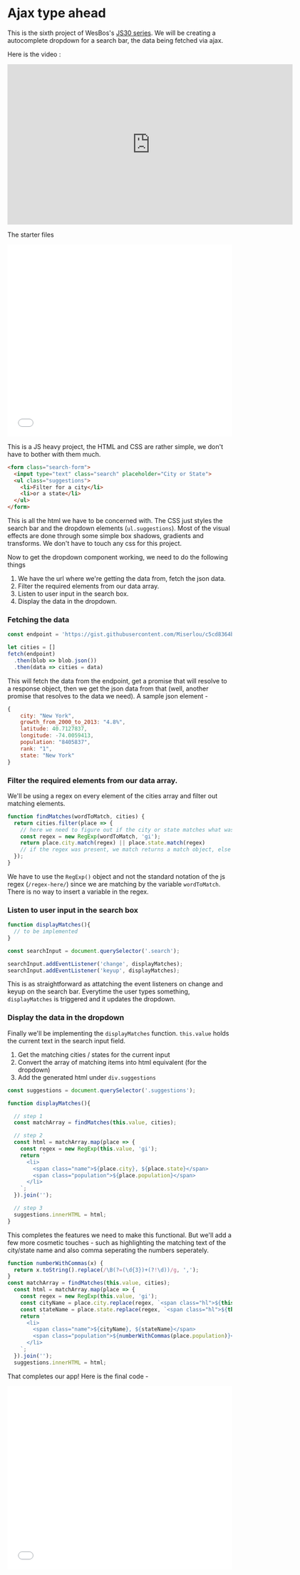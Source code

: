 # Ajax type ahead

This is the sixth project of WesBos's [JS30 series](https://javascript30.com).
We will be creating a autocomplete dropdown for a search bar, the data being fetched via ajax.

Here is the video :

<iframe width="640" height="360" src="https://www.youtube.com/embed/y4gZMJKAeWs?rel=0" frameborder="0" allow="autoplay; encrypted-media" allowfullscreen></iframe>

The starter files

<iframe height='431' scrolling='no' title='JS30-06-type-ahead-a' src='//codepen.io/deepakkarki/embed/wXpmqv/?height=431&theme-id=dark&default-tab=css,result&embed-version=2' frameborder='no' allowtransparency='true' allowfullscreen='true' style='width: 100%;'>See the Pen <a href='https://codepen.io/deepakkarki/pen/wXpmqv/'>JS30-06-type-ahead-a</a> by Deepak Karki (<a href='https://codepen.io/deepakkarki'>@deepakkarki</a>) on <a href='https://codepen.io'>CodePen</a>.
</iframe>

This is a JS heavy project, the HTML and CSS are rather simple, we don't have to bother with them much.

```html
<form class="search-form">
  <input type="text" class="search" placeholder="City or State">
  <ul class="suggestions">
    <li>Filter for a city</li>
    <li>or a state</li>
  </ul>
</form>
```

This is all the html we have to be concerned with. The CSS just styles the search bar and the dropdown elements (`ul.suggestions`). Most of the visual effects are done through some simple box shadows, gradients and transforms. We don't have to touch any css for this project.

Now to get the dropdown component working, we need to do the following things

1. We have the url where we're getting the data from, fetch the json data.
2. Filter the required elements from our data array.
3. Listen to user input in the search box.
4. Display the data in the dropdown.


### Fetching the data

```js
const endpoint = 'https://gist.githubusercontent.com/Miserlou/c5cd8364bf9b2420bb29/raw/2bf258763cdddd704f8ffd3ea9a3e81d25e2c6f6/cities.json';

let cities = []
fetch(endpoint)
  .then(blob => blob.json())
  .then(data => cities = data)
```

This will fetch the data from the endpoint, get a promise that will resolve to a response object, then we get the json data from that (well, another promise that resolves to the data we need). A sample json element -

```js
{
    city: "New York",
    growth_from_2000_to_2013: "4.8%",
    latitude: 40.7127837,
    longitude: -74.0059413,
    population: "8405837",
    rank: "1",
    state: "New York"
}
```

### Filter the required elements from our data array.

We'll be using a regex on every element of the cities array and filter out matching elements.

```js
function findMatches(wordToMatch, cities) {
  return cities.filter(place => {
    // here we need to figure out if the city or state matches what was searched
    const regex = new RegExp(wordToMatch, 'gi');
    return place.city.match(regex) || place.state.match(regex)
    // if the regex was present, we match returns a match object, else null
  });
}
```

We have to use the `RegExp()` object and not the standard notation of the js regex (`/regex-here/`) since we are matching by the variable `wordToMatch`. There is no way to insert a variable in the regex.

### Listen to user input in the search box

```js
function displayMatches(){
  // to be implemented
}

const searchInput = document.querySelector('.search');

searchInput.addEventListener('change', displayMatches);
searchInput.addEventListener('keyup', displayMatches);
```

This is as straightforward as attatching the event listeners on change and keyup on the search bar. Everytime the user types something, `displayMatches` is triggered and it updates the dropdown.


### Display the data in the dropdown

Finally we'll be implementing the `displayMatches` function. `this.value` holds the current text in the search input field.

1. Get the matching cities / states for the current input
2. Convert the array of matching items into html equivalent (for the dropdown)
3. Add the generated html under `div.suggestions`



```js
const suggestions = document.querySelector('.suggestions');

function displayMatches(){

  // step 1
  const matchArray = findMatches(this.value, cities);

  // step 2
  const html = matchArray.map(place => {
    const regex = new RegExp(this.value, 'gi');
    return `
      <li>
        <span class="name">${place.city}, ${place.state}</span>
        <span class="population">${place.population}</span>
      </li>
    `;
  }).join('');

  // step 3
  suggestions.innerHTML = html;
}
```

This completes the features we need to make this functional. But we'll add a few more cosmetic touches - such as highlighting the matching text of the city/state name and also comma seperating the numbers seperately.

```js
function numberWithCommas(x) {
  return x.toString().replace(/\B(?=(\d{3})+(?!\d))/g, ',');
}
const matchArray = findMatches(this.value, cities);
  const html = matchArray.map(place => {
    const regex = new RegExp(this.value, 'gi');
    const cityName = place.city.replace(regex, `<span class="hl">${this.value}</span>`);
    const stateName = place.state.replace(regex, `<span class="hl">${this.value}</span>`);
    return `
      <li>
        <span class="name">${cityName}, ${stateName}</span>
        <span class="population">${numberWithCommas(place.population)}</span>
      </li>
    `;
  }).join('');
  suggestions.innerHTML = html;
```

That completes our app! Here is the final code -

<iframe height='411' scrolling='no' title='JS30-06-type-ahead-b' src='//codepen.io/deepakkarki/embed/OEzvjK/?height=411&theme-id=dark&default-tab=js,result&embed-version=2' frameborder='no' allowtransparency='true' allowfullscreen='true' style='width: 100%;'>See the Pen <a href='https://codepen.io/deepakkarki/pen/OEzvjK/'>JS30-06-type-ahead-b</a> by Deepak Karki (<a href='https://codepen.io/deepakkarki'>@deepakkarki</a>) on <a href='https://codepen.io'>CodePen</a>.
</iframe>